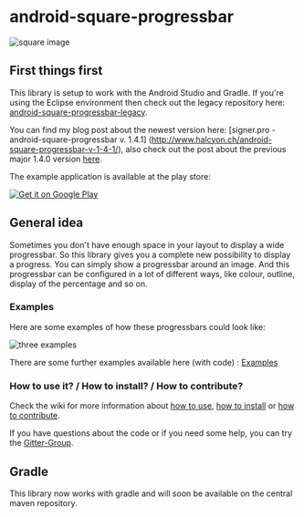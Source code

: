 android-square-progressbar
==========================
![square image](https://oavhhw.bn1.livefilestore.com/y2mOYieeVxCoUj5JwuoeHt302BrP4iKC3qeFV1gUkWh7Xjm5ie5ZjANjekofpakTTMZb6-m3gwnx1SauhMo87D9VVh4MVEDW-0Tpq47-liKfLF-lpNNAoTTYCSVUJcjz4dB/header140.png?psid=1)
## First things first

This library is setup to work with the Android Studio and Gradle. If you're using the Eclipse environment then check out the legacy repository here: [android-square-progressbar-legacy](https://github.com/mrwonderman/android-square-progressbar-legacy). 

You can find my blog post about the newest version here: [signer.pro - android-square-progressbar v. 1.4.1] (http://www.halcyon.ch/android-square-progressbar-v-1-4-1/), also check out the post about the previous major 1.4.0 version [here](http://www.halcyon.ch/android-square-progressbar-v-1-4-0/).

The example application is available at the play store:

<a href="https://play.google.com/store/apps/details?id=net.yscs.android.square_progressbar_example">
  <img alt="Get it on Google Play"
       src="https://developer.android.com/images/brand/en_generic_rgb_wo_60.png" />
</a>

## General idea
Sometimes you don't have enough space in your layout to display a wide progressbar. So this library gives you a complete new possibility to display a progress. You can simply show a progressbar around an image. And this progressbar can be configured in a lot of different ways, like colour, outline, display of the percentage and so on.

### Examples
Here are some examples of how these progressbars could look like:

![three examples](https://mkvhhw.bn1.livefilestore.com/y2mmRAmVz8BzkLSYLSqV0yM6HCLh9uMMrQ4VqVJ0ocJTR5pUtc-b5ruBF6-XFOWzdKkxv1WbeVj15fefu0g0NEB60KUvbm6xwOEnBkbR_YwkmYF-Z808sqpgtGH4nhRs6ru/squareprogressbarexample_140.png?psid=1)

There are some further examples available here (with code) : [Examples](https://github.com/mrwonderman/android-square-progressbar/wiki/Examples)
### How to use it? / How to install? / How to contribute?
Check the wiki for more information about [how to use](https://github.com/mrwonderman/android-square-progressbar/wiki/Usage), [how to install](https://github.com/mrwonderman/android-square-progressbar/wiki/Use-with-an-Eclipse-Setup) or [how to contribute](https://github.com/mrwonderman/android-square-progressbar/wiki/How-To-Contribute).

If you have questions about the code or if you need some help, you can try the [Gitter-Group](https://gitter.im/mrwonderman/android-square-progressbar).

## Gradle
This library now works with gradle and will soon be available on the central maven repository.
